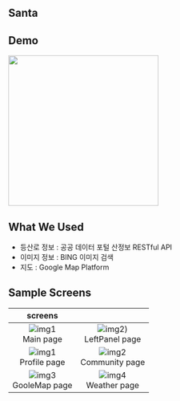 ## Santa


## Demo
<img src="https://user-images.githubusercontent.com/55237012/139670835-91d17648-9c76-44a2-9246-f2ea96a75fce.gif" width="300">


## What We Used
- 등산로 정보 : 공공 데이터 포털 산정보 RESTful API
- 이미지 정보 : BING 이미지 검색
- 지도 : Google Map Platform


## Sample Screens

|screens||
|:---:|:----:|
| ![img1](https://user-images.githubusercontent.com/55237012/139669936-0c62442f-90ce-4c6d-9599-140ceeeef173.png) </br> Main page | ![img2](https://user-images.githubusercontent.com/55237012/139669938-a24fc89a-dabc-4358-ab25-9fd51b280883.png)) </br> LeftPanel page |
| ![img1](https://user-images.githubusercontent.com/55237012/139669911-4ddd7876-b3d6-44f9-8347-b7ce88468b58.png) </br> Profile page | ![img2](https://user-images.githubusercontent.com/55237012/139669931-fd770094-4e00-4e81-afc3-8f162d10a326.png) </br> Community page |
| ![img3](https://user-images.githubusercontent.com/55237012/139669919-18767ad8-7811-4119-9020-0fe13bdcbc70.png) </br> GooleMap page | ![img4](https://user-images.githubusercontent.com/55237012/139669939-11bca3bc-f43b-46f1-93a6-6902c4707af1.png) </br> Weather page |
